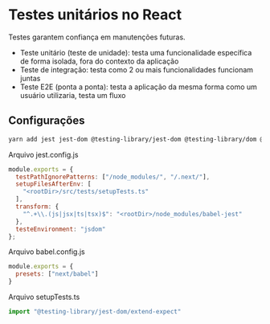 # Testes unitários no React

Testes garantem confiança em manutenções futuras.

- Teste unitário (teste de unidade): testa uma funcionalidade específica de forma isolada, fora do contexto da aplicação
- Teste de integração: testa como 2 ou mais funcionalidades funcionam juntas
- Teste E2E (ponta a ponta): testa a aplicação da mesma forma como um usuário utilizaria, testa um fluxo

## Configurações

```bash
yarn add jest jest-dom @testing-library/jest-dom @testing-library/dom @testing-library/react babel-jest -D
```

Arquivo jest.config.js
```js
module.exports = {
  testPathIgnorePatterns: ["/node_modules/", "/.next/"],
  setupFilesAfterEnv: [
    "<rootDir>/src/tests/setupTests.ts"
  ],
  transform: {
    "^.+\\.(js|jsx|ts|tsx)$": "<rootDir>/node_modules/babel-jest"
  },
  testeEnvironment: "jsdom"
};
```

Arquivo babel.config.js
```js
module.exports = {
  presets: ["next/babel"]
}
```

Arquivo setupTests.ts
```ts
import "@testing-library/jest-dom/extend-expect"
```